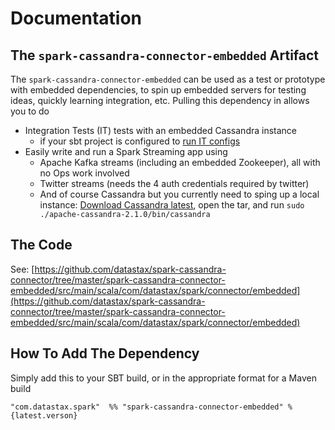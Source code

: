 # Documentation
## The `spark-cassandra-connector-embedded` Artifact
The `spark-cassandra-connector-embedded` can be used as a test or prototype with embedded dependencies, to spin up embedded servers for testing ideas, quickly learning integration, etc.
Pulling this dependency in allows you to do 

- Integration Tests (IT) tests with an embedded Cassandra instance 
  - if your sbt project is configured to [run IT configs](https://github.com/datastax/spark-cassandra-connector/blob/master/project/Settings.scala#L78-L94)
- Easily write and run a Spark Streaming app using 
  - Apache Kafka streams (including an embedded Zookeeper), all with no Ops work involved
  - Twitter streams (needs the 4 auth credentials required by twitter)
  - And of course Cassandra but you currently need to sping up a local instance: [Download Cassandra latest](http://cassandra.apache.org/download/), open the tar, and run `sudo ./apache-cassandra-2.1.0/bin/cassandra`

## The Code
See: [https://github.com/datastax/spark-cassandra-connector/tree/master/spark-cassandra-connector-embedded/src/main/scala/com/datastax/spark/connector/embedded](https://github.com/datastax/spark-cassandra-connector/tree/master/spark-cassandra-connector-embedded/src/main/scala/com/datastax/spark/connector/embedded)

## How To Add The Dependency
Simply add this to your SBT build, or in the appropriate format for a Maven build

    "com.datastax.spark"  %% "spark-cassandra-connector-embedded" % {latest.verson}
